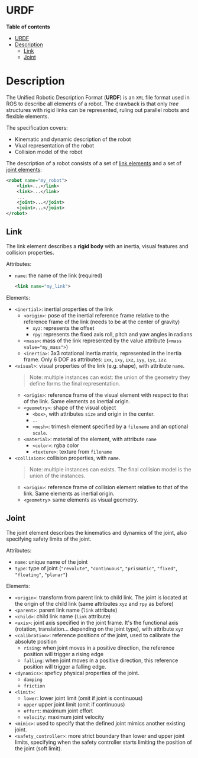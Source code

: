 # URDF
**Table of contents**
- [URDF](#urdf)
- [Description](#description)
  - [Link](#link)
  - [Joint](#joint)

# Description
The Unified Robotic Description Format (**URDF**) is an `XML` file format used in ROS to describe all elements of a robot. The drawback is that only *tree* structures with rigid links can be represented, ruling out parallel robots and flexible elements.

The specification covers:
- Kinematic and dynamic description of the robot
- Viual representation of the robot
- Collision model of the robot

The description of a robot consists of a set of [link elements](#link) and a set of [joint elements](#joint):
```XML
<robot name="my_robot">
    <link>...</link>
    <link>...</link>
    ...
    <joint>...</joint>
    <joint>...</joint>
</robot>
```

## Link
The link element describes a **rigid body** with an inertia, visual features and collision properties.

Attributes:
- `name`: the name of the link (required)
  ```XML
  <link name="my_link">
  ```

Elements:
- `<inertial>`: inertial properties of the link
  - `<origin>`: pose of the inertial reference frame relative to the reference frame of the link (needs to be at the center of gravity)
    - `xyz`: represents the offset
    - `rpy`: represents the fixed axis roll, pitch and yaw angles in radians
  - `<mass>`: mass of the link represented by the value attribute (`<mass value="my_mass">`)
  - `<inertia>`: 3x3 rotational inertia matrix, represented in the inertia frame. Only 6 DOF as attributes: `ixx`, `ixy`, `ixz`, `iyy`, `iyz`, `izz`.
- `<visual>`: visual properties of the link (e.g. shape), with attribute `name`. 
  > Note: multiple instances can exist: the union of the geometry they define forms the final representation.
  - `<origin>`: reference frame of the visual element with respect to that of the link. Same elements as inertial origin.
  - `<geometry>`: shape of the visual object
    - `<box>`, with attributes `size` and origin in the center.
    - ...
    - `<mesh>`: trimesh element specified by a `filename` and an optional `scale`.
  - `<material>`: material of the element, with attribute `name`
    - `<color>`: rgba color
    - `<texture>`: texture from `filename`
- `<collision>`: collision properties, with `name`.
  > Note: multiple instances can exists. The final collision model is the union of the instances.
  - `<origin>`: reference frame of collision element relative to that of the link. Same elements as inertial origin.
  - `<geometry`> same elements as visual geometry.

## Joint
The joint element describes the kinematics and dynamics of the joint, also specifying safety limits of the joint.

Attributes:
- `name`: unique name of the joint
- `type`: type of joint (`"revolute"`, `"continuous"`, `"prismatic"`, `"fixed"`, `"floating"`, `"planar"`)

Elements:
- `<origin>`: transform from parent link to child link. The joint is located at the origin of the child link (same attributes `xyz` and `rpy` as before)
- `<parent>`: parent link name (`link` attribute)
- `<child>`: child link name (`link` attribute)
- `<axis>`: joint axis specified in the joint frame. It's the functional axis (rotation, translation... depending on the joint type), with attribute `xyz`
- `<calibration>`: reference positions of the joint, used to calibrate the absolute position
  - `rising`: when joint moves in a positive direction, the reference position will trigger a rising edge
  - `falling`: when joint moves in a positive direction, this reference position will trigger a falling edge.
- `<dynamics>`: speficy physical properties of the joint.
  - `damping`
  - `friction`
- `<limit>`: 
  - `lower`: lower joint limit (omit if joint is continuous)
  - `upper` upper joint limit (omit if continuous)
  - `effort`: maximum joint effort
  - `velocity`: maximum joint velocity
- `<mimic>`: used to specify that the defined joint mimics another existing joint.
- `<safety_controller>`: more strict boundary than lower and upper joint limits, specifying when the safety controller starts limiting the position of the joint (soft limit).